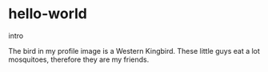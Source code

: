 # hello-world
intro

The bird in my profile image is a Western Kingbird.  These little guys 
eat a lot mosquitoes, therefore they are my friends.
